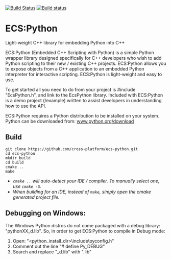 [![Build Status](https://travis-ci.org/cross-platform/ecs-python.svg?branch=master)](https://travis-ci.org/cross-platform/ecs-python)
[![Build status](https://ci.appveyor.com/api/projects/status/95ouh8tha8v5auaq?svg=true)](https://ci.appveyor.com/project/MarcusTomlinson/ecs-python)

# ECS:Python

Light-weight C++ library for embedding Python into C++

ECS:Python (Embedded C++ Scripting with Python) is a simple Python wrapper library designed specifically for C++ developers who wish to add Python scripting to their new / existing C++ projects. ECS:Python allows you to expose objects from a C++ application to an embedded Python interpreter for interactive scripting. ECS:Python is light-weight and easy to use.

To get started all you need to do from your project is #include "EcsPython.h", and link to the EcsPython library. Included with ECS:Python is a demo project (/example) written to assist developers in understanding how to use the API.

ECS:Python requires a Python distribution to be installed on your system. Python can be downloaded from: www.python.org/download


## Build

```
git clone https://github.com/cross-platform/ecs-python.git
cd ecs-python
mkdir build
cd build
cmake ..
make
```

- *`cmake ..` will auto-detect your IDE / compiler. To manually select one, use `cmake -G`.*
- *When building for an IDE, instead of `make`, simply open the cmake generated project file.*


## Debugging on Windows:

The Windows Python distros do not come packaged with a debug library: "pythonXX_d.lib".
So, in order to get ECS:Python to compile in Debug mode:
 
 1. Open: "<python_install_dir>\include\pyconfig.h"
 2. Comment out the line "#	define Py_DEBUG"
 3. Search and replace "_d.lib" with ".lib"
